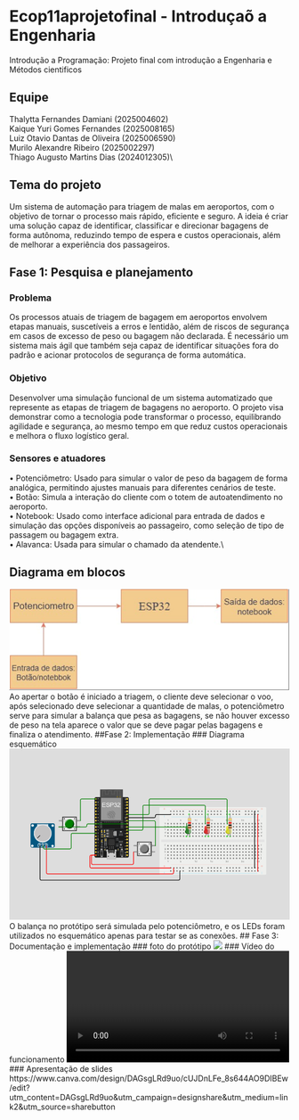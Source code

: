 # Ecop11aprojetofinal - Introduçaõ a Engenharia 
Introdução a Programação: Projeto final com introdução a Engenharia e Métodos cientificos 
## Equipe 
Thalytta Fernandes Damiani (2025004602)\
Kaique Yuri Gomes Fernandes (2025008165)\
Luiz Otavio Dantas de Oliveira (2025006590)\
Murilo Alexandre Ribeiro (2025002297)\
Thiago Augusto Martins Dias (2024012305)\

## Tema do projeto
Um sistema de automação para triagem de malas em aeroportos, com o objetivo de tornar o processo mais rápido, eficiente e seguro. A ideia é criar uma solução capaz de identificar, classificar e direcionar bagagens de forma autônoma, reduzindo tempo de espera e custos operacionais, além de melhorar a experiência dos passageiros.
## Fase 1: Pesquisa e planejamento 
### Problema 
Os processos atuais de triagem de bagagem em aeroportos envolvem etapas manuais, suscetíveis a erros e lentidão, além de riscos de segurança em casos de excesso de peso ou bagagem não declarada. É necessário um sistema mais ágil que também seja capaz de identificar situações fora do padrão e acionar protocolos de segurança de forma automática.
### Objetivo
Desenvolver uma simulação funcional de um sistema automatizado que represente as etapas de triagem de bagagens no aeroporto. O projeto visa demonstrar como a tecnologia pode transformar o processo, equilibrando agilidade e segurança, ao mesmo tempo em que reduz custos operacionais e melhora o fluxo logístico geral.
### Sensores e atuadores
•	Potenciômetro: Usado para simular o valor de peso da bagagem de forma analógica, permitindo ajustes manuais para diferentes cenários de teste.\
•	Botão: Simula a interação do cliente com o totem de autoatendimento no aeroporto.\
•	Notebook: Usado como interface adicional para entrada de dados e simulação das opções disponíveis ao passageiro, como seleção de tipo de passagem ou bagagem extra.\
•	Alavanca: Usada para simular o chamado da atendente.\
## Diagrama em blocos 
<img src = "https://github.com/muriloalexandreribeiro/Ecop11aprojetofinal/blob/main/igm/foto.PNG" />
 Ao apertar o botão é iniciado a triagem, o cliente deve selecionar o voo, após selecionado deve selecionar a quantidade de malas, o potenciômetro serve para simular a balança que pesa as bagagens, se não houver excesso de peso na tela aparece o valor que se deve pagar pelas bagagens e finaliza o atendimento.
##Fase 2: Implementação
### Diagrama esquemático 
<img src = "https://github.com/muriloalexandreribeiro/Ecop11aprojetofinal/blob/main/igm/fotassa.png" />
O balança no protótipo será simulada pelo potenciômetro, e os LEDs foram utilizados no esquemático apenas para testar se as conexões.
## Fase 3: Documentação e implementação
### foto do protótipo
<img src = "exemplodelink" />
### Vídeo do funcionamento 
<video width= "400" heigth ="400" control> <source src = "" type ="video/mp4" ></video>
### Apresentação de slides
https://www.canva.com/design/DAGsgLRd9uo/cUJDnLFe_8s644AO9DIBEw/edit?utm_content=DAGsgLRd9uo&utm_campaign=designshare&utm_medium=link2&utm_source=sharebutton
